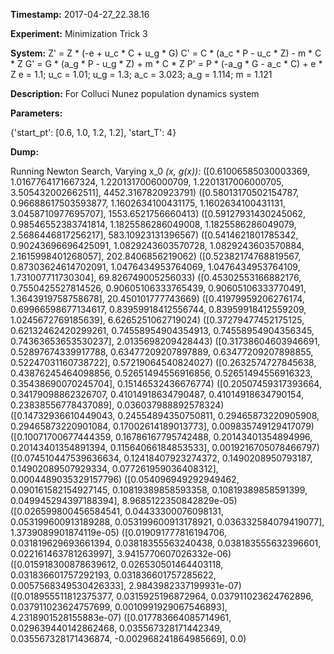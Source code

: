 **Timestamp:** 2017-04-27_22.38.16

**Experiment:** Minimization Trick 3

**System:**
Z' = Z * (-e + u_c * C + u_g * G) 
C' = C * (a_c * P - u_c * Z) - m * C * Z 
G' = G * (a_g * P - u_g * Z) + m * C * Z 
P' = P * (-a_g * G - a_c * C) + e * Z 
e = 1.1; u_c = 1.01; u_g = 1.3; a_c = 3.023; a_g = 1.114; m = 1.121

**Description:** For Colluci Nunez population dynamics system

**Parameters:**

{'start_pt': [0.6, 1.0, 1.2, 1.2], 'start_T': 4}

**Dump:**

Running Newton Search, Varying x_0
*(x, g(x)):*
([0.61006585030003369, 1.0167764171667324, 1.2201317006000709, 1.2201317006000705, 3.505432002662511], 4452.3167820923791)
([0.58013170502154787, 0.96688617503593877, 1.1602634100431175, 1.1602634100431131, 3.0458710977695707], 1553.6521756660413)
([0.59127931430245062, 0.98546552383741814, 1.1825586286049008, 1.1825586286049079, 2.5686446817256217], 583.10923131396567)
([0.5414621801785342, 0.90243696696425091, 1.0829243603570728, 1.0829243603570884, 2.1615998401268057], 202.8406856219062)
([0.52382174768819567, 0.87303624614702091, 1.0476434953764069, 1.0476434953764109, 1.731007711730304], 69.826749005256033)
([0.45302553166882176, 0.7550425527814526, 0.90605106333765439, 0.90605106333770491, 1.3643919758758678], 20.450101777743669)
([0.41979959206276174, 0.69966598677134617, 0.83959918412556744, 0.83959918412559209, 1.0245672769185639], 6.6265251062719024)
([0.37279477452175125, 0.62132462420299261, 0.74558954904354913, 0.74558954904356345, 0.74363653653530237], 2.0135698209428443)
([0.31738604603946691, 0.52897674339917788, 0.63477209207897889, 0.63477209207898855, 0.52247031160738722], 0.57219064540824027)
([0.2632574727845638, 0.43876245464098856, 0.52651494556916856, 0.52651494556916323, 0.35438690070245704], 0.15146532436676774)
([0.20507459317393664, 0.34179098862326707, 0.41014918634790487, 0.41014918634790154, 0.23838556778437089], 0.036037988892578324)
([0.14732936610449043, 0.24554894350750811, 0.29465873220905908, 0.29465873220901084, 0.17002614189013773], 0.009835749129417079)
([0.10071700677444359, 0.16786167795742488, 0.20143401354894996, 0.20143401354891394, 0.11564066184853533], 0.0019216705078466797)
([0.074510447539636634, 0.12418407923274372, 0.1490208950793187, 0.14902089507929334, 0.077261959036408312], 0.0004489035329157796)
([0.054096949292949462, 0.090161582154927145, 0.10819389858593358, 0.10819389858591399, 0.049945294397188394], 8.9685122350842829e-05)
([0.026599800456584541, 0.04433300076098131, 0.053199600913189288, 0.053199600913178921, 0.036332584079419077], 1.3739089901874119e-05)
([0.019091777816194706, 0.031819629693661394, 0.03818355563240438, 0.038183555632396601, 0.022161463781263997], 3.9415770607026332e-06)
([0.015918300878639612, 0.026530501464403118, 0.031836601757292193, 0.031836601757285622, 0.0057568349530426333], 2.9843982337199931e-07)
([0.018955511812375377, 0.0315925196872964, 0.037911023624762896, 0.037911023624757699, 0.0010991929067546893], 4.2318901528155883e-07)
([0.017783664085714961, 0.029639440142862468, 0.035567328171442349, 0.035567328171436874, -0.002968241864985669], 0.0)